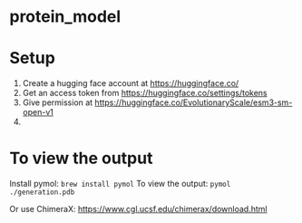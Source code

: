 # protein_model

# Setup
1. Create a hugging face account at https://huggingface.co/
2. Get an access token from https://huggingface.co/settings/tokens
3. Give permission at https://huggingface.co/EvolutionaryScale/esm3-sm-open-v1
4. 


# To view the output
Install pymol:
```brew install pymol```
To view the output:
```pymol ./generation.pdb```


Or use ChimeraX:
https://www.cgl.ucsf.edu/chimerax/download.html
